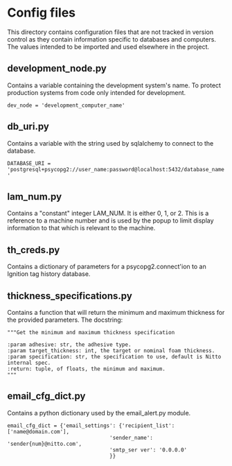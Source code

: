 # Config files
This directory contains configuration files that are not tracked in version control as they contain information
specific to databases and computers. The values intended to be imported and used elsewhere in the project.

## development_node.py
Contains a variable containing the development system's name. To protect production systems from code only intended for
development.

<code>dev_node = 'development_computer_name'</code>

## db_uri.py

Contains a variable with the string used by sqlalchemy to connect to the database.

<code>DATABASE_URI = 'postgresql+psycopg2://user_name:password@localhost:5432/database_name'</code>

## lam_num.py

Contains a "constant" integer LAM_NUM. It is either 0, 1, or 2. This is a reference to a machine number and is used by
the popup to limit display information to that which is relevant to the machine.

## th_creds.py

Contains a dictionary of parameters for a psycopg2.connect'ion to an Ignition tag history database.

## thickness_specifications.py

Contains a function that will return the minimum and maximum thickness for the provided parameters. The docstring:

    """Get the minimum and maximum thickness specification

    :param adhesive: str, the adhesive type.
    :param target_thickness: int, the target or nominal foam thickness.
    :param specification: str, the specification to use, default is Nitto internal spec.
    :return: tuple, of floats, the minimum and maximum.
    """

## email_cfg_dict.py

Contains a python dictionary used by the email_alert.py module.

    email_cfg_dict = {'email_settings': {'recipient_list': ['name@domain.com'],
                                     'sender_name': 'sender{num}@nitto.com',
                                     'smtp_ser ver': '0.0.0.0'
                                     }}
    